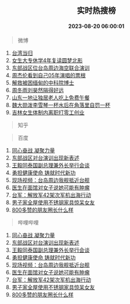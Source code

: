 <div align="center"><h2>实时热搜榜</h2><h4>2023-08-20 06:00:01</h4></div>

> 微博  

1. [台湾当归](https://s.weibo.com/weibo?q=%23%E5%8F%B0%E6%B9%BE%E5%BD%93%E5%BD%92%23&t=31&band_rank=1&Refer=top)<br />
2. [女生大专休学4年复读圆梦北影](https://s.weibo.com/weibo?q=%23%E5%A5%B3%E7%94%9F%E5%A4%A7%E4%B8%93%E4%BC%91%E5%AD%A64%E5%B9%B4%E5%A4%8D%E8%AF%BB%E5%9C%86%E6%A2%A6%E5%8C%97%E5%BD%B1%23&t=31&band_rank=2&Refer=top)<br />
3. [东部战区位台岛周边海空联合演训](https://s.weibo.com/weibo?q=%23%E4%B8%9C%E9%83%A8%E6%88%98%E5%8C%BA%E4%BD%8D%E5%8F%B0%E5%B2%9B%E5%91%A8%E8%BE%B9%E6%B5%B7%E7%A9%BA%E8%81%94%E5%90%88%E6%BC%94%E8%AE%AD%23&t=31&band_rank=3&Refer=top)<br />
4. [周杰伦看到自己05年演唱的票根](https://s.weibo.com/weibo?q=%E5%91%A8%E6%9D%B0%E4%BC%A6%E7%9C%8B%E5%88%B0%E8%87%AA%E5%B7%B105%E5%B9%B4%E6%BC%94%E5%94%B1%E7%9A%84%E7%A5%A8%E6%A0%B9&t=31&band_rank=4&Refer=top)<br />
5. [解救被困缅甸的中科院博士](https://s.weibo.com/weibo?q=%23%E8%A7%A3%E6%95%91%E8%A2%AB%E5%9B%B0%E7%BC%85%E7%94%B8%E7%9A%84%E4%B8%AD%E7%A7%91%E9%99%A2%E5%8D%9A%E5%A3%AB%23&t=31&band_rank=5&Refer=top)<br />
6. [周冬雨刘昊然隔得好远](https://s.weibo.com/weibo?q=%23%E5%91%A8%E5%86%AC%E9%9B%A8%E5%88%98%E6%98%8A%E7%84%B6%E9%9A%94%E5%BE%97%E5%A5%BD%E8%BF%9C%23&t=31&band_rank=6&Refer=top)<br />
7. [山东一地让独居老人吃上免费午餐](https://s.weibo.com/weibo?q=%23%E5%B1%B1%E4%B8%9C%E4%B8%80%E5%9C%B0%E8%AE%A9%E7%8B%AC%E5%B1%85%E8%80%81%E4%BA%BA%E5%90%83%E4%B8%8A%E5%85%8D%E8%B4%B9%E5%8D%88%E9%A4%90%23&t=31&band_rank=7&Refer=top)<br />
8. [魏大勋泼李雪琴一杯水后在角落里自罚一杯](https://s.weibo.com/weibo?q=%23%E9%AD%8F%E5%A4%A7%E5%8B%8B%E6%B3%BC%E6%9D%8E%E9%9B%AA%E7%90%B4%E4%B8%80%E6%9D%AF%E6%B0%B4%E5%90%8E%E5%9C%A8%E8%A7%92%E8%90%BD%E9%87%8C%E8%87%AA%E7%BD%9A%E4%B8%80%E6%9D%AF%23&t=31&band_rank=8&Refer=top)<br />
9. [吉林女生体制内离职打零工创业](https://s.weibo.com/weibo?q=%23%E5%90%89%E6%9E%97%E5%A5%B3%E7%94%9F%E4%BD%93%E5%88%B6%E5%86%85%E7%A6%BB%E8%81%8C%E6%89%93%E9%9B%B6%E5%B7%A5%E5%88%9B%E4%B8%9A%23&t=31&band_rank=9&Refer=top)<br />

> 知乎  


> 百度  

1. [同心奋战 凝聚力量](https://www.baidu.com/s?wd=%E5%90%8C%E5%BF%83%E5%A5%8B%E6%88%98+%E5%87%9D%E8%81%9A%E5%8A%9B%E9%87%8F&sa=fyb_news&rsv_dl=fyb_news)<br />
2. [东部战区对台演训出现新表述](https://www.baidu.com/s?wd=%E4%B8%9C%E9%83%A8%E6%88%98%E5%8C%BA%E5%AF%B9%E5%8F%B0%E6%BC%94%E8%AE%AD%E5%87%BA%E7%8E%B0%E6%96%B0%E8%A1%A8%E8%BF%B0&sa=fyb_news&rsv_dl=fyb_news)<br />
3. [王毅同泰国副总理兼外长举行会谈](https://www.baidu.com/s?wd=%E7%8E%8B%E6%AF%85%E5%90%8C%E6%B3%B0%E5%9B%BD%E5%89%AF%E6%80%BB%E7%90%86%E5%85%BC%E5%A4%96%E9%95%BF%E4%B8%BE%E8%A1%8C%E4%BC%9A%E8%B0%88&sa=fyb_news&rsv_dl=fyb_news)<br />
4. [勇担健康使命 铸就时代新功](https://www.baidu.com/s?wd=%E5%8B%87%E6%8B%85%E5%81%A5%E5%BA%B7%E4%BD%BF%E5%91%BD+%E9%93%B8%E5%B0%B1%E6%97%B6%E4%BB%A3%E6%96%B0%E5%8A%9F&sa=fyb_news&rsv_dl=fyb_news)<br />
5. [现场视频：台岛周边我舰抵近台舰](https://www.baidu.com/s?wd=%E7%8E%B0%E5%9C%BA%E8%A7%86%E9%A2%91%EF%BC%9A%E5%8F%B0%E5%B2%9B%E5%91%A8%E8%BE%B9%E6%88%91%E8%88%B0%E6%8A%B5%E8%BF%91%E5%8F%B0%E8%88%B0&sa=fyb_news&rsv_dl=fyb_news)<br />
6. [医生在面馆对女子说她可能有肿瘤](https://www.baidu.com/s?wd=%E5%8C%BB%E7%94%9F%E5%9C%A8%E9%9D%A2%E9%A6%86%E5%AF%B9%E5%A5%B3%E5%AD%90%E8%AF%B4%E5%A5%B9%E5%8F%AF%E8%83%BD%E6%9C%89%E8%82%BF%E7%98%A4&sa=fyb_news&rsv_dl=fyb_news)<br />
7. [台军：解放军42架次军机出海行动](https://www.baidu.com/s?wd=%E5%8F%B0%E5%86%9B%EF%BC%9A%E8%A7%A3%E6%94%BE%E5%86%9B42%E6%9E%B6%E6%AC%A1%E5%86%9B%E6%9C%BA%E5%87%BA%E6%B5%B7%E8%A1%8C%E5%8A%A8&sa=fyb_news&rsv_dl=fyb_news)<br />
8. [男子家全屋使用不锈钢家具惊呆女友](https://www.baidu.com/s?wd=%E7%94%B7%E5%AD%90%E5%AE%B6%E5%85%A8%E5%B1%8B%E4%BD%BF%E7%94%A8%E4%B8%8D%E9%94%88%E9%92%A2%E5%AE%B6%E5%85%B7%E6%83%8A%E5%91%86%E5%A5%B3%E5%8F%8B&sa=fyb_news&rsv_dl=fyb_news)<br />
9. [800多赞的朋友圈长什么样](https://www.baidu.com/s?wd=800%E5%A4%9A%E8%B5%9E%E7%9A%84%E6%9C%8B%E5%8F%8B%E5%9C%88%E9%95%BF%E4%BB%80%E4%B9%88%E6%A0%B7&sa=fyb_news&rsv_dl=fyb_news)<br />

> 哔哩哔哩  

1. [同心奋战 凝聚力量](https://www.baidu.com/s?wd=%E5%90%8C%E5%BF%83%E5%A5%8B%E6%88%98+%E5%87%9D%E8%81%9A%E5%8A%9B%E9%87%8F&sa=fyb_news&rsv_dl=fyb_news)<br />
2. [东部战区对台演训出现新表述](https://www.baidu.com/s?wd=%E4%B8%9C%E9%83%A8%E6%88%98%E5%8C%BA%E5%AF%B9%E5%8F%B0%E6%BC%94%E8%AE%AD%E5%87%BA%E7%8E%B0%E6%96%B0%E8%A1%A8%E8%BF%B0&sa=fyb_news&rsv_dl=fyb_news)<br />
3. [王毅同泰国副总理兼外长举行会谈](https://www.baidu.com/s?wd=%E7%8E%8B%E6%AF%85%E5%90%8C%E6%B3%B0%E5%9B%BD%E5%89%AF%E6%80%BB%E7%90%86%E5%85%BC%E5%A4%96%E9%95%BF%E4%B8%BE%E8%A1%8C%E4%BC%9A%E8%B0%88&sa=fyb_news&rsv_dl=fyb_news)<br />
4. [勇担健康使命 铸就时代新功](https://www.baidu.com/s?wd=%E5%8B%87%E6%8B%85%E5%81%A5%E5%BA%B7%E4%BD%BF%E5%91%BD+%E9%93%B8%E5%B0%B1%E6%97%B6%E4%BB%A3%E6%96%B0%E5%8A%9F&sa=fyb_news&rsv_dl=fyb_news)<br />
5. [现场视频：台岛周边我舰抵近台舰](https://www.baidu.com/s?wd=%E7%8E%B0%E5%9C%BA%E8%A7%86%E9%A2%91%EF%BC%9A%E5%8F%B0%E5%B2%9B%E5%91%A8%E8%BE%B9%E6%88%91%E8%88%B0%E6%8A%B5%E8%BF%91%E5%8F%B0%E8%88%B0&sa=fyb_news&rsv_dl=fyb_news)<br />
6. [医生在面馆对女子说她可能有肿瘤](https://www.baidu.com/s?wd=%E5%8C%BB%E7%94%9F%E5%9C%A8%E9%9D%A2%E9%A6%86%E5%AF%B9%E5%A5%B3%E5%AD%90%E8%AF%B4%E5%A5%B9%E5%8F%AF%E8%83%BD%E6%9C%89%E8%82%BF%E7%98%A4&sa=fyb_news&rsv_dl=fyb_news)<br />
7. [台军：解放军42架次军机出海行动](https://www.baidu.com/s?wd=%E5%8F%B0%E5%86%9B%EF%BC%9A%E8%A7%A3%E6%94%BE%E5%86%9B42%E6%9E%B6%E6%AC%A1%E5%86%9B%E6%9C%BA%E5%87%BA%E6%B5%B7%E8%A1%8C%E5%8A%A8&sa=fyb_news&rsv_dl=fyb_news)<br />
8. [男子家全屋使用不锈钢家具惊呆女友](https://www.baidu.com/s?wd=%E7%94%B7%E5%AD%90%E5%AE%B6%E5%85%A8%E5%B1%8B%E4%BD%BF%E7%94%A8%E4%B8%8D%E9%94%88%E9%92%A2%E5%AE%B6%E5%85%B7%E6%83%8A%E5%91%86%E5%A5%B3%E5%8F%8B&sa=fyb_news&rsv_dl=fyb_news)<br />
9. [800多赞的朋友圈长什么样](https://www.baidu.com/s?wd=800%E5%A4%9A%E8%B5%9E%E7%9A%84%E6%9C%8B%E5%8F%8B%E5%9C%88%E9%95%BF%E4%BB%80%E4%B9%88%E6%A0%B7&sa=fyb_news&rsv_dl=fyb_news)<br />
